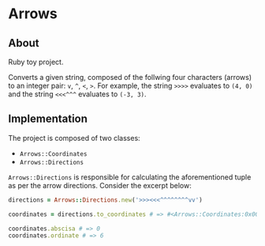 # Arrows

## About

Ruby toy project.

Converts a given string, composed of the follwing four characters (arrows) to an integer pair: `v`, `^`, `<`, `>`. For example, the string `>>>>` evaluates to `(4, 0)` and the string `<<<^^^` evaluates to `(-3, 3)`.

## Implementation

The project is composed of two classes:
- `Arrows::Coordinates`
- `Arrows::Directions`

`Arrows::Directions` is responsible for calculating the aforementioned tuple as per the arrow directions. Consider the excerpt below:

```ruby
directions = Arrows::Directions.new('>>><<<^^^^^^^^vv')

coordinates = directions.to_coordinates # => #<Arrows::Coordinates:0x007fe76913d8e8 @abscissa=0, @ordinate=6>

coordinates.abscisa # => 0
coordinates.ordinate # => 6

```
